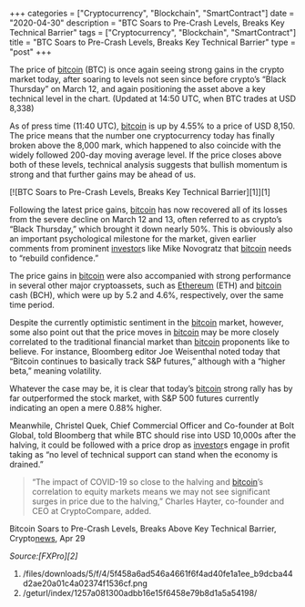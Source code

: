 +++
categories = ["Cryptocurrency", "Blockchain", "SmartContract"]
date = "2020-04-30"
description = "BTC Soars to Pre-Crash Levels, Breaks Key Technical Barrier"
tags = ["Cryptocurrency", "Blockchain", "SmartContract"]
title = "BTC Soars to Pre-Crash Levels, Breaks Key Technical Barrier"
type = "post"
+++

The price of [bitcoin](https://www.letsplayfx.com/blog/forex-for-bitcoin/) (BTC) is once again seeing strong gains in the
crypto market today, after soaring to levels not seen since before
crypto’s “Black Thursday” on March 12, and again positioning the asset
above a key technical level in the chart. (Updated at 14:50 UTC, when
BTC trades at USD 8,338)

As of press time (11:40 UTC), [bitcoin](https://www.letsplayfx.com/blog/forex-for-bitcoin/) is up by 4.55% to a price of USD
8,150. The price means that the number one cryptocurrency today has
finally broken above the 8,000 mark, which happened to also coincide
with the widely followed 200-day moving average level. If the price
closes above both of these levels, technical analysis suggests that
bullish momentum is strong and that further gains may be ahead of us.

[![BTC Soars to Pre-Crash Levels, Breaks Key Technical Barrier][1]][1]

Following the latest price gains, [bitcoin](https://www.letsplayfx.com/blog/forex-for-bitcoin/) has now recovered all of its
losses from the severe decline on March 12 and 13, often referred to as
crypto’s “Black Thursday,” which brought it down nearly 50%. This is
obviously also an important psychological milestone for the market,
given earlier comments from prominent [investor](https://www.fintechee.com/tutorial-for-forex-trading/investor-mode/)s like Mike Novogratz that
[bitcoin](https://www.letsplayfx.com/blog/forex-for-bitcoin/) needs to “rebuild confidence.”

The price gains in [bitcoin](https://www.letsplayfx.com/blog/forex-for-bitcoin/) were also accompanied with strong performance
in several other major cryptoassets, such as [Ethereum](https://www.playgroundfx.com/blog/the-creator-of-ethereum/) (ETH) and [bitcoin](https://www.letsplayfx.com/blog/forex-for-bitcoin/)
cash (BCH), which were up by 5.2 and 4.6%, respectively, over the same
time period.

Despite the currently optimistic sentiment in the [bitcoin](https://www.letsplayfx.com/blog/forex-for-bitcoin/) market,
however, some also point out that the price moves in [bitcoin](https://www.letsplayfx.com/blog/forex-for-bitcoin/) may be more
closely correlated to the traditional financial market than [bitcoin](https://www.letsplayfx.com/blog/forex-for-bitcoin/)
proponents like to believe. For instance, Bloomberg editor Joe
Weisenthal noted today that “Bitcoin continues to basically track S&P
futures,” although with a “higher beta,” meaning volatility.

Whatever the case may be, it is clear that today’s [bitcoin](https://www.letsplayfx.com/blog/forex-for-bitcoin/) strong rally
has by far outperformed the stock market, with S&P 500 futures currently
indicating an open a mere 0.88% higher.

Meanwhile, Christel Quek, Chief Commercial Officer and Co-founder at
Bolt Global, told Bloomberg that while BTC should rise into USD 10,000s
after the halving, it could be followed with a price drop as [investor](https://www.fintechee.com/tutorial-for-forex-trading/investor-mode/)s
engage in profit taking as “no level of technical support can stand when
the economy is drained.”

> “The impact of COVID-19 so close to the halving and [bitcoin](https://www.letsplayfx.com/blog/forex-for-bitcoin/)’s
correlation to equity markets means we may not see significant surges in
price due to the halving,” Charles Hayter, co-founder and CEO at
CryptoCompare, added.

Bitcoin Soars to Pre-Crash Levels, Breaks Above Key Technical Barrier,
Crypto[news](https://www.letsplayfx.com/blog/forex-news-website/), Apr 29

_Source:[FXPro][2]_

   1. /files/downloads/5/f/4/5f458a6ad546a4661f6f4ad40fe1a1ee_b9dcba44d2ae20a01c4a02374f1536cf.png
   2. /geturl/index/1257a081300adbb16e15f6458e79b8d1a5a54198/
